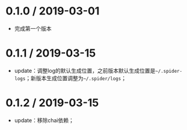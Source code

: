 0.1.0 / 2019-03-01
================================
*   完成第一个版本

0.1.1 / 2019-03-15
================================
*   update：调整log的默认生成位置，之前版本默认生成位置是`~/.spider-logs`；新版本生成位置调整为`~/.spider/logs`；

0.1.2 / 2019-03-15
================================
*   update：移除chai依赖；